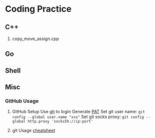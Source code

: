 # Coding Practice

## C++

  1. copy_move_assign.cpp

## Go

## Shell

## Misc

### GitHub Usage

1. GitHub Setup
Use [gh](https://cli.github.com/manual/gh_auth_login) to login
Generate [PAT](https://github.com/settings/tokens)
Set git user name: `git config --global user.name "xxx"`
Set git socks proxy: `git config --global http.proxy 'socks5h://ip:port'`

2. git Usage
[cheatsheet](https://training.github.com/downloads/github-git-cheat-sheet/)
